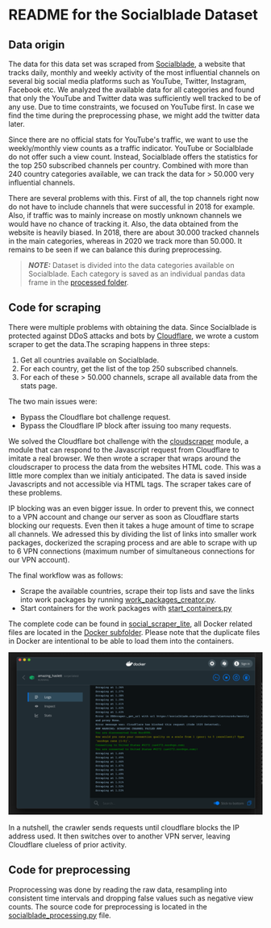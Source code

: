 # README for the Socialblade Dataset

## Data origin
The data for this data set was scraped from [Socialblade](https://socialblade.com/), a website that tracks daily, 
monthly and weekly activity of the most influential channels on several big social media platforms such as YouTube, 
Twitter, Instagram, Facebook etc. We analyzed the available data for all categories and found that only the YouTube and Twitter data was sufficiently
well tracked to be of any use. Due to time constraints, we focused on YouTube first. In case we find the time during the
preprocessing phase, we might add the twitter data later.  

Since there are no official stats for YouTube's traffic, we want to use the weekly/monthly view counts as a traffic indicator.
YouTube or Socialblade do not offer such a view count. Instead, Socialblade offers the statistics for the top 250 subscribed channels 
per country. Combined with more than 240 country categories available, we can track the data for > 50.000 very influential channels.  

There are several problems with this. First of all, the top channels right now do not have to include channels that were successful 
in 2018 for example. Also, if traffic was to mainly increase on mostly unknown channels we would have no chance of tracking it. 
Also, the data obtained from the website is heavily biased. In 2018, there are about 30.000 tracked channels in the main categories, 
whereas in 2020 we track more than 50.000. It remains to be seen if we can balance this during preprocessing.

> **_NOTE:_**  Dataset is divided into the data categories available on Socialblade. Each category is saved as an individual
>pandas data frame in the [processed folder](./processed).
>
## Code for scraping
There were multiple problems with obtaining the data. Since Socialblade is protected against DDoS attacks and bots by [Cloudflare](https://www.cloudflare.com/), 
we wrote a custom scraper to get the data.The scraping happens in three steps:
1. Get all countries available on Socialblade.
2. For each country, get the list of the top 250 subscribed channels.
3. For each of these > 50.000 channels, scrape all available data from the stats page.  

The two main issues were:
- Bypass the Cloudflare bot challenge request.
- Bypass the Cloudflare IP block after issuing too many requests.

We solved the Cloudflare bot challenge with the [cloudscraper](https://pypi.org/project/cloudscraper/) module, a module that can respond to the Javascript request from
Cloudflare to imitate a real browser. We then wrote a scraper that wraps around the cloudscraper to process the data from the websites HTML code. 
This was a little more complex than we initialy anticipated. The data is saved inside Javascripts and not accessible via HTML tags. 
The scraper takes care of these problems.

IP blocking was an even bigger issue. In order to prevent this, we connect to a VPN account and change our server as soon as Cloudflare starts 
blocking our requests. Even then it takes a huge amount of time to scrape all channels. We adressed this by dividing the list of links 
into smaller work packages, dockerized the scraping process and are able to scrape with up to 6 VPN connections (maximum number of simultaneous connections for our VPN account).

The final workflow was as follows:
- Scrape the available countries, scrape their top lists and save the links into work packages by running [work_packages_creator.py](../../src/data_collection/social_scraper_lite/work_packages_creator.py).
- Start containers for the work packages with [start_containers.py](../../src/data_collection/social_scraper_lite/start_containers.py)

The complete code can be found in [social_scraper_lite](../../src/data_collection/social_scraper_lite), all Docker related files are located in the
[Docker subfolder](../../src/data_collection/social_scraper_lite/docker). Please note that the duplicate files in Docker are intentional to be able to load them into the containers.

![Screenshot Scraping](screenshot_docker.png)

In a nutshell, the crawler sends requests until cloudflare blocks the IP address used. It then switches over to another VPN server, leaving Cloudflare clueless of prior activity.


## Code for preprocessing

Proprocessing was done by reading the raw data, resampling into consistent time intervals and dropping false values such as 
negative view counts. The source code for preprocessing is located in the [socialblade_processing.py](../../src/data_management/socialblade_processing.py) file.
